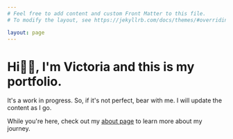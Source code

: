 ```yaml
---
# Feel free to add content and custom Front Matter to this file.
# To modify the layout, see https://jekyllrb.com/docs/themes/#overriding-theme-defaults

layout: page
---
```


# Hi👋🏽, I'm Victoria and this is my portfolio.

It's a work in progress. So, if it's not perfect, bear with me. I will update the content as I go.

While you're here, check out my [about page](/about/) to learn more about my journey.